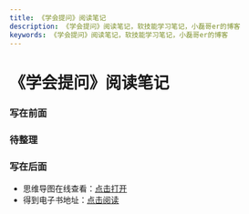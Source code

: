 ```yaml
---
title: 《学会提问》阅读笔记
description: 《学会提问》阅读笔记，软技能学习笔记，小磊哥er的博客
keywords: 《学会提问》阅读笔记，软技能学习笔记，小磊哥er的博客
--- 
```


# 《学会提问》阅读笔记

### 写在前面

### 待整理

### 写在后面
- 思维导图在线查看：[点击打开](/softskill_notes/attachment/46.《学会提问》.svg)
- 得到电子书地址：[点击阅读](https://www.dedao.cn/ebook/detail?id=bODoM61kAj9Rql84gzG5nVNZopXKY3D72lWJLrBmEDv2QPMOyx7a6e1dbPQj2Zdm)